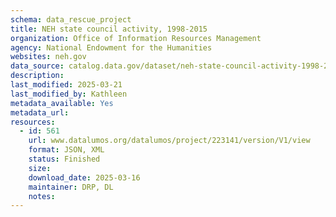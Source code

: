 ```yaml
---
schema: data_rescue_project 
title: NEH state council activity, 1998-2015
organization: Office of Information Resources Management
agency: National Endowment for the Humanities
websites: neh.gov
data_source: catalog.data.gov/dataset/neh-state-council-activity-1998-2015
description: 
last_modified: 2025-03-21
last_modified_by: Kathleen
metadata_available: Yes
metadata_url: 
resources:
  - id: 561
    url: www.datalumos.org/datalumos/project/223141/version/V1/view
    format: JSON, XML
    status: Finished
    size: 
    download_date: 2025-03-16
    maintainer: DRP, DL
    notes: 
---
```

